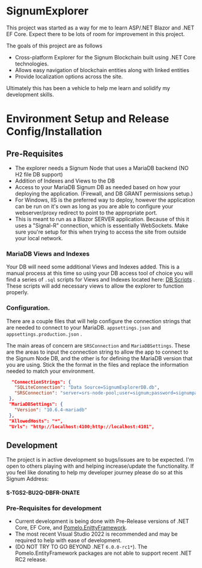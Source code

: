# SignumExplorer
This project was started as a way for me to learn ASP/.NET Blazor and .NET EF Core.  Expect there to be lots of room for improvement in this project.

The goals of this project are as follows
  - Cross-platform Explorer for the Signum Blockchain built using .NET Core technologies.
  - Allows easy navigation of blockchain entities along with linked entities
  - Provide localization options across the site.

Ultimately this has been a vehicle to help me learn and solidify my development skills.


# Environment Setup and Release Config/Installation

## Pre-Requisites
  - The explorer needs a Signum Node that uses a MariaDB backend (NO H2 file DB support)
  - Addition of Indexes and Views to the DB
  - Access to your MariaDB Signum DB as needed based on how your deploying the application.  (Firewall, and DB GRANT permissions setup.)
  - For Windows,  IIS is the preferred way to deploy, however the application can be run on it's own as long as you are able to configure your webserver/proxy redirect to point to the appropriate port.
  - This is meant to run as a Blazor SERVER application.  Because of this it uses a "Signal-R" connection, which is essentially WebSockets.  Make sure you're setup for this when trying to access the site from outside your local network.

### MariaDB Views and Indexes
Your DB will need some additional Views and Indexes added.  This is a manual process at this 
time so using your DB access tool of choice you will find a series of `.sql` scripts for Views and Indexes located here:
 [DB Scripts](https://github.com/rodrigue10/SignumExplorer/tree/master/SignumExplorer/DB%20scripts) .  These scripts will add necessary views to allow the explorer to function properly.
 
 ### Configuration.
 There are a couple files that will help configure the connection strings that are needed to connect to your MariaDB.
 `appsettings.json` and `appsettings.production.json` . 
 
 The main areas of concern are `SRSConnection` and `MariaDBSettings`.  These are the areas to input the connection string to allow the app to connect to the Signum Node DB, and the other is for defining the MariaDB version that you are using.  Stick the the format in the files and replace the information needed to match your environment.
 
 ```json
   "ConnectionStrings": {
    "SQLiteConnection": "Data Source=SignumExplorerDB.db",
    "SRSConnection": "server=srs-node-pool;user=signum;password=signumpassword;database=signum"
  },
  "MariaDBSettings": {
    "Version": "10.6.4-mariadb"
  },
  "AllowedHosts": "*",
  "Urls": "http://localhost:4100;http://localhost:4101",
 ```
  
## Development

The project is in active development so bugs/issues are to be expected.  I'm open to others playing with and helping increase/update the functionality.  If you feel like donating to help my developer journey please do so at this Signum Address: 
#### S-TGS2-BU2Q-DBFR-DNATE

### Pre-Requisites for development
  - Current development is being done with Pre-Release versions of .NET Core, EF Core, and [Pomelo.EnittyFramework](https://github.com/PomeloFoundation). 
  - The most recent Visual Studio 2022 is recommended and may be required to help with ease of development.
  - (DO NOT TRY TO GO BEYOND .NET `6.0.0-rc1*`).  The Pomelo.EntityFramework packages are not able to support recent .NET RC2 release.
  



